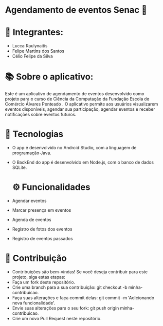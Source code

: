 # Agendamento de eventos Senac 📅


# 👨 Integrantes:

- Lucca Raulynaitis
- Felipe Martins dos Santos
- Célio Felipe da Silva

# 📚 Sobre o aplicativo:

Este é um aplicativo de agendamento de eventos desenvolvido como projeto para o curso de Ciência da Computação da Fundação Escola de Comércio Álvares Penteado . O aplicativo permite aos usuários visualizarem eventos disponíveis, agendar sua participação, agendar eventos e receber notificações sobre eventos futuros.



# 🚀 Tecnologias

- O app é desenvolvido no Android Studio, com a linguagem de programação Java.

- O BackEnd do app é desenvolvido em Node.js, com o banco de dados SQLite.


  # ⚙️ Funcionalidades

- Agendar eventos
- Marcar presença em eventos
- Agenda de eventos
- Registro de fotos dos eventos
- Registro de eventos passados
  

# 🤝 Contribuição

- Contribuições são bem-vindas! Se você deseja contribuir para este projeto, siga estas etapas:
- Faça um fork deste repositório.
- Crie uma branch para a sua contribuição: git checkout -b minha-contribuicao.
- Faça suas alterações e faça commit delas: git commit -m 'Adicionando nova funcionalidade'.
- Envie suas alterações para o seu fork: git push origin minha-contribuicao.
- Crie um novo Pull Request neste repositório.



